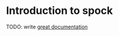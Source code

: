# Introduction to spock

TODO: write [great documentation](http://jacobian.org/writing/great-documentation/what-to-write/)
